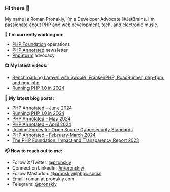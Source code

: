 ### Hi there 👋

My name is Roman Pronskiy, I’m a Developer Advocate @JetBrains. I'm passionate about PHP and web development, tech, and electronic music.

**👷 I'm currently working on:**
- [PHP Foundation](http://thephp.foundation/) operations
- [PHP Annotated](https://info.jetbrains.com/PHP-Annotated-Subscription.html) newsletter
- [PhpStorm](https://jetbrains.com/phpstorm/) advocacy

**📺 My latest videos:**
- [Benchmarking Laravel with Swoole, FrankenPHP, RoadRunner, php-fpm, and ngx-php](https://www.youtube.com/watch?v=ZB129Tjkas8)
- [Running PHP 1.0 in 2024](https://www.youtube.com/watch?v=0BPExYh5Anw)

**📜 My latest blog posts:**
<!-- BLOG-POST-LIST:START -->
- [PHP Annotated – June 2024](https://blog.jetbrains.com/phpstorm/2024/07/php-annotated-june-2024/)
- [Running PHP 1.0 in 2024](https://pronskiy.com/blog/running-php-1-in-2024/)
- [PHP Annotated – May 2024](https://blog.jetbrains.com/phpstorm/2024/06/php-annotated-may-2024/)
- [PHP Annotated – April 2024](https://blog.jetbrains.com/phpstorm/2024/04/php-annotated-april-2024/)
- [Joining Forces for Open Source Cybersecurity Standards](https://thephp.foundation/blog/2024/04/02/open-source-community-cra-compliance-initiative/)
- [PHP Annotated – February-March 2024](https://blog.jetbrains.com/phpstorm/2024/03/php-annotated-february-march-2024/)
- [The PHP Foundation: Impact and Transparency Report 2023](https://thephp.foundation/blog/2024/02/26/transparency-and-impact-report-2023/)
<!-- BLOG-POST-LIST:END -->

**📫 How to reach out to me:**
- Follow X/Twitter: [@pronskiy](https://twitter.com/pronskiy)
- Connect on LinkedIn: [/in/pronskiy/](https://www.linkedin.com/in/pronskiy/)
- Follow Mastodon: [@pronskiy@phpc.social](https://phpc.social/@pronskiy)
- Email: roman at pronskiy.com
- Telegram: [@pronskiy](https://t.me/pronskiy)

<!--
- 💬 Ask me about [PhpStorm](https://www.jetbrains.com/phpstorm/) and PHP.

Here are some ideas to get you started:

- 🔭 I’m currently working on ...
- 🌱 I’m currently learning ...
- 👯 I’m looking to collaborate on ...
- 🤔 I’m looking for help with ...
- 💬 Ask me about ...
- 📫 How to reach me: ...
- 😄 Pronouns: ...
- ⚡ Fun fact: ...
-->
